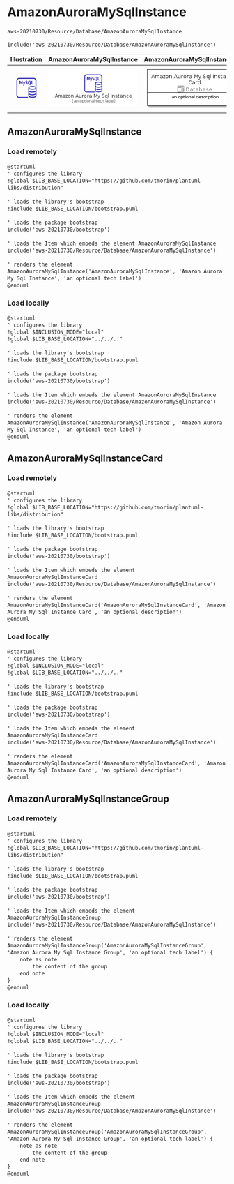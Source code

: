 # AmazonAuroraMySqlInstance


```text
aws-20210730/Resource/Database/AmazonAuroraMySqlInstance
```

```text
include('aws-20210730/Resource/Database/AmazonAuroraMySqlInstance')
```



| Illustration | AmazonAuroraMySqlInstance | AmazonAuroraMySqlInstanceCard | AmazonAuroraMySqlInstanceGroup |
| :---: | :---: | :---: | :---: |
| ![illustration for Illustration](../../../aws-20210730/Resource/Database/AmazonAuroraMySqlInstance.png) | ![illustration for AmazonAuroraMySqlInstance](../../../aws-20210730/Resource/Database/AmazonAuroraMySqlInstance.Local.png) | ![illustration for AmazonAuroraMySqlInstanceCard](../../../aws-20210730/Resource/Database/AmazonAuroraMySqlInstanceCard.Local.png) | ![illustration for AmazonAuroraMySqlInstanceGroup](../../../aws-20210730/Resource/Database/AmazonAuroraMySqlInstanceGroup.Local.png) |




## AmazonAuroraMySqlInstance

### Load remotely
```plantuml
@startuml
' configures the library
!global $LIB_BASE_LOCATION="https://github.com/tmorin/plantuml-libs/distribution"

' loads the library's bootstrap
!include $LIB_BASE_LOCATION/bootstrap.puml

' loads the package bootstrap
include('aws-20210730/bootstrap')

' loads the Item which embeds the element AmazonAuroraMySqlInstance
include('aws-20210730/Resource/Database/AmazonAuroraMySqlInstance')

' renders the element
AmazonAuroraMySqlInstance('AmazonAuroraMySqlInstance', 'Amazon Aurora My Sql Instance', 'an optional tech label')
@enduml
```

### Load locally
```plantuml
@startuml
' configures the library
!global $INCLUSION_MODE="local"
!global $LIB_BASE_LOCATION="../../.."

' loads the library's bootstrap
!include $LIB_BASE_LOCATION/bootstrap.puml

' loads the package bootstrap
include('aws-20210730/bootstrap')

' loads the Item which embeds the element AmazonAuroraMySqlInstance
include('aws-20210730/Resource/Database/AmazonAuroraMySqlInstance')

' renders the element
AmazonAuroraMySqlInstance('AmazonAuroraMySqlInstance', 'Amazon Aurora My Sql Instance', 'an optional tech label')
@enduml
```

## AmazonAuroraMySqlInstanceCard

### Load remotely
```plantuml
@startuml
' configures the library
!global $LIB_BASE_LOCATION="https://github.com/tmorin/plantuml-libs/distribution"

' loads the library's bootstrap
!include $LIB_BASE_LOCATION/bootstrap.puml

' loads the package bootstrap
include('aws-20210730/bootstrap')

' loads the Item which embeds the element AmazonAuroraMySqlInstanceCard
include('aws-20210730/Resource/Database/AmazonAuroraMySqlInstance')

' renders the element
AmazonAuroraMySqlInstanceCard('AmazonAuroraMySqlInstanceCard', 'Amazon Aurora My Sql Instance Card', 'an optional description')
@enduml
```

### Load locally
```plantuml
@startuml
' configures the library
!global $INCLUSION_MODE="local"
!global $LIB_BASE_LOCATION="../../.."

' loads the library's bootstrap
!include $LIB_BASE_LOCATION/bootstrap.puml

' loads the package bootstrap
include('aws-20210730/bootstrap')

' loads the Item which embeds the element AmazonAuroraMySqlInstanceCard
include('aws-20210730/Resource/Database/AmazonAuroraMySqlInstance')

' renders the element
AmazonAuroraMySqlInstanceCard('AmazonAuroraMySqlInstanceCard', 'Amazon Aurora My Sql Instance Card', 'an optional description')
@enduml
```

## AmazonAuroraMySqlInstanceGroup

### Load remotely
```plantuml
@startuml
' configures the library
!global $LIB_BASE_LOCATION="https://github.com/tmorin/plantuml-libs/distribution"

' loads the library's bootstrap
!include $LIB_BASE_LOCATION/bootstrap.puml

' loads the package bootstrap
include('aws-20210730/bootstrap')

' loads the Item which embeds the element AmazonAuroraMySqlInstanceGroup
include('aws-20210730/Resource/Database/AmazonAuroraMySqlInstance')

' renders the element
AmazonAuroraMySqlInstanceGroup('AmazonAuroraMySqlInstanceGroup', 'Amazon Aurora My Sql Instance Group', 'an optional tech label') {
    note as note
        the content of the group
    end note
}
@enduml
```

### Load locally
```plantuml
@startuml
' configures the library
!global $INCLUSION_MODE="local"
!global $LIB_BASE_LOCATION="../../.."

' loads the library's bootstrap
!include $LIB_BASE_LOCATION/bootstrap.puml

' loads the package bootstrap
include('aws-20210730/bootstrap')

' loads the Item which embeds the element AmazonAuroraMySqlInstanceGroup
include('aws-20210730/Resource/Database/AmazonAuroraMySqlInstance')

' renders the element
AmazonAuroraMySqlInstanceGroup('AmazonAuroraMySqlInstanceGroup', 'Amazon Aurora My Sql Instance Group', 'an optional tech label') {
    note as note
        the content of the group
    end note
}
@enduml
```

